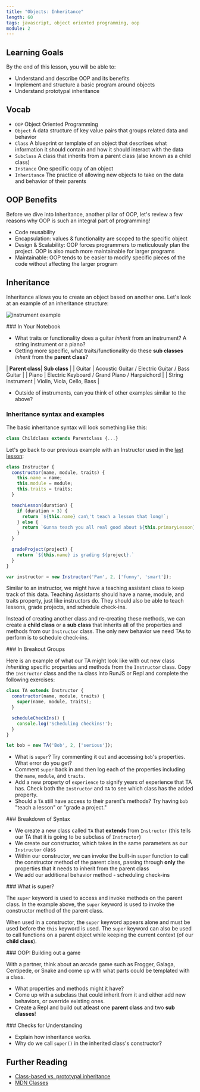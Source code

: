 ```yaml
---
title: "Objects: Inheritance"
length: 60
tags: javascript, object oriented programming, oop
module: 2
---
```


## Learning Goals

By the end of this lesson, you will be able to:

* Understand and describe OOP and its benefits
* Implement and structure a basic program around objects
* Understand prototypal inheritance

## Vocab

- `OOP` Object Oriented Programming
- `Object` A data structure of key value pairs that groups related data and behavior
- `Class` A blueprint or template of an object that describes what information it should contain and how it should interact with the data
- `Subclass` A class that inherits from a parent class (also known as a child class)
- `Instance` One specific copy of an object
- `Inheritance` The practice of allowing new objects to take on the data and behavior of their parents

## OOP Benefits

Before we dive into Inheritance, another pillar of OOP, let's review a few reasons why OOP is such an integral part of programming!

* Code reusability
* Encapsulation: values & functionality are scoped to the specific object
* Design & Scalability: OOP forces programmers to meticulously plan the project. OOP is also much more maintainable for larger programs
* Maintainable: OOP tends to be easier to modify specific pieces of the code without affecting the larger program

## Inheritance

Inheritance allows you to create an object based on another one. Let's look at an example of an inheritance structure:

![instrument example](https://koenig-media.raywenderlich.com/uploads/2017/05/ObjectOrientedProgramming-graph-2.png)

<section class="call-to-action">
### In Your Notebook

- What traits or functionality does a guitar *inherit* from an instrument?  A string instrument or a piano?
- Getting more specific, what traits/functionality do these **sub classes** *inherit* from the **parent class**?

| **Parent class**| **Sub class** |
| Guitar | Acoustic Guitar / Electric Guitar / Bass Guitar |
| Piano | Electric Keyboard / Grand Piano / Harpsichord |
| String instrument | Violin, Viola, Cello, Bass |

- Outside of instruments, can you think of other examples similar to the above?
</section>

### Inheritance syntax and examples

The basic inheritance syntax will look something like this:

```js
class Childclass extends Parentclass {...}
```

Let's go back to our previous example with an Instructor used in the [last lesson](https://frontend.turing.io/lessons/module-2/oop-2-objects-and-prototype-chain.html):

```js
class Instructor {
  constructor(name, module, traits) {
    this.name = name;
    this.module = module;
    this.traits = traits;
  }

  teachLesson(duration) {
    if (duration > 3) {
      return `${this.name} can\'t teach a lesson that long!`;
    } else {
      return `Gunna teach you all real good about ${this.primaryLesson}`;
    }
  }

  gradeProject(project) {
    return `${this.name} is grading ${project}.`
  }
}

var instructor = new Instructor('Pam', 2, ['funny', 'smart']);
```

Similar to an instructor, we might have a teaching assistant class to keep track of this data. Teaching Assistants should have a name, module, and traits property, just like instructors do. They should also be able to teach lessons, grade projects, and schedule check-ins. 

Instead of creating another class and re-creating these methods, we can create a **child class** or a **sub class** that inherits all of the properties and methods from our `Instructor` class. The only new behavior we need TAs to perform is to schedule check-ins.

<section class="call-to-action">
### In Breakout Groups

Here is an example of what our TA might look like with out new class *inheriting* specific properties and methods from the `Instructor` class.  Copy the `Instructor` class and the `TA` class into RunJS or Repl and complete the following exercises:

```js
class TA extends Instructor {
  constructor(name, module, traits) {
    super(name, module, traits);
  }

  scheduleCheckIns() {
    console.log('Scheduling checkins!');
  }
}

let bob = new TA('Bob', 2, ['serious']);
```

- What is `super`?  Try commenting it out and accessing `bob`'s properties.  What error do you get?
- Comment `super` back in and then log each of the properties including the `name`, `module`, and `traits`.
- Add a new property of `experience` to signify years of experience that TA has.  Check both the `Instructor` and `TA` to see which class has the added property.
- Should a `TA` still have access to their parent's methods?  Try having `bob` "teach a lesson" or "grade a project."
</section>

<section class="answer">
### Breakdown of Syntax  

* We create a new class called `TA` that **extends** from `Instructor` (this tells our TA that it is going to be subclass of `Instructor`)
* We create our constructor, which takes in the same parameters as our `Instructor` class
* Within our constructor, we can invoke the built-in `super` function to call the constructor method of the parent class, passing through **only** the properties that it needs to inherit from the parent class
* We add our additional behavior method - scheduling check-ins
</section>

<section class="note">
### What is super?  

The `super` keyword is used to access and invoke methods on the parent class. In the example above, the `super` keyword is used to invoke the constructor method of the parent class.

When used in a constructor, the `super` keyword appears alone and must be used before the `this` keyword is used. The `super` keyword can also be used to call functions on a parent object while keeping the current context (of our **child class**).
</section>

<section class="call-to-action">
### OOP: Building out a game

With a partner, think about an arcade game such as Frogger, Galaga, Centipede, or Snake and come up with what parts could be templated with a class.

- What properties and methods might it have? 
- Come up with a subclass that could inherit from it and either add new behaviors, or override existing ones. 
- Create a Repl and build out atleast one **parent class** and two **sub classes**!
</section>

<section class="checks-for-understanding">
### Checks for Understanding

* Explain how inheritance works.
* Why do we call `super()` in the inherited class's constructor?
</section>

## Further Reading

* [Class-based vs. prototypal inheritance](https://medium.com/javascript-scene/master-the-javascript-interview-what-s-the-difference-between-class-prototypal-inheritance-e4cd0a7562e9)
* [MDN Classes](https://developer.mozilla.org/en-US/docs/Web/JavaScript/Reference/Classes)